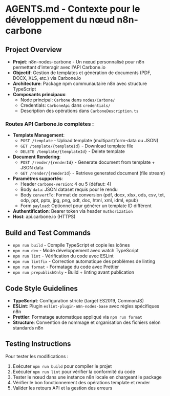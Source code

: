 # AGENTS.md - Contexte pour le développement du nœud n8n-carbone

## Project Overview
- **Projet**: n8n-nodes-carbone - Un nœud personnalisé pour n8n permettant d'interagir avec l'API Carbone.io
- **Objectif**: Gestion de templates et génération de documents (PDF, DOCX, XLS, etc.) via Carbone.io
- **Architecture**: Package npm communautaire n8n avec structure TypeScript
- **Composants principaux**: 
  - Node principal: `Carbone` dans `nodes/Carbone/`
  - Credentials: `CarboneApi` dans `credentials/`
  - Description des opérations dans `CarboneDescription.ts`

### Routes API Carbone.io complètes :
- **Template Management**:
  - `POST /template` - Upload template (multipart/form-data ou JSON)
  - `GET /template/{templateId}` - Download template file
  - `DELETE /template/{templateId}` - Delete template
- **Document Rendering**:
  - `POST /render/{renderId}` - Generate document from template + JSON data
  - `GET /render/{renderId}` - Retrieve generated document (file stream)
- **Paramètres supportés**:
  - Header `carbone-version`: 4 ou 5 (défaut: 4)
  - Body `data`: JSON dataset requis pour le rendu
  - Body `convertTo`: Format de conversion (pdf, docx, xlsx, ods, csv, txt, odp, ppt, pptx, jpg, png, odt, doc, html, xml, idml, epub)
  - Form `payload`: Optionnel pour générer un template ID différent
- **Authentification**: Bearer token via header `Authorization`
- **Host**: api.carbone.io (HTTPS)

## Build and Test Commands
- `npm run build` - Compile TypeScript et copie les icônes
- `npm run dev` - Mode développement avec watch TypeScript
- `npm run lint` - Vérification du code avec ESLint
- `npm run lintfix` - Correction automatique des problèmes de linting
- `npm run format` - Formatage du code avec Prettier
- `npm run prepublishOnly` - Build + linting avant publication

## Code Style Guidelines
- **TypeScript**: Configuration stricte (target ES2019, CommonJS)
- **ESLint**: Plugin `eslint-plugin-n8n-nodes-base` avec règles spécifiques n8n
- **Prettier**: Formatage automatique appliqué via `npm run format`
- **Structure**: Convention de nommage et organisation des fichiers selon standards n8n

## Testing Instructions
Pour tester les modifications :
1. Exécuter `npm run build` pour compiler le projet
2. Exécuter `npm run lint` pour vérifier la conformité du code
3. Tester le nœud dans une instance n8n locale en chargeant le package
4. Vérifier le bon fonctionnement des opérations template et render
5. Valider les retours API et la gestion des erreurs
